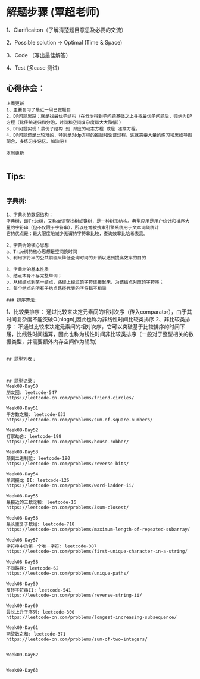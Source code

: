 # 解题步骤 (覃超老师)
1、Clarificaiton（了解清楚题目意思及必要的交流）

2、Possible solution -> Optimal (Time & Space)

3、Code （写出最佳解答）

4、Test (多case 测试)

## 心得体会：

```
上周更新
1、主要复习了最近一周已做题目
2、DP问题思路：就是找最优子结构（在分治得到子问题基础之上寻找最优子问题后，归纳为DP方程（比传统递归和分治，时间和空间复杂度都大大降低））
3、DP问题实现：最优子结构 到 对应的动态方程 或是 递推方程。
4、DP问题还是比较难的，特别是对dp方程的推敲和论证过程。这就需要大量的练习和思维导图配合，多练习多记忆。加油吧！

本周更新


```

## Tips:

```

```

### 字典树:

```
1、字典树的数据结构：
字典树，即Trie树，又称单词查找树或键树，是一种树形结构。典型应用是用户统计和排序大量的字符串（但不仅限于字符串），所以经常被搜索引擎系统用于文本词频统计
它的优点是：最大限度地减少无谓的字符串比较，查询效率比哈希表高。

2、字典树的核心思想
a、Trie树的核心思想是空间换时间
b、利用字符串的公共前缀来降低查询时间的开销以达到提高效率的目的

3、字典树的基本性质
a、结点本身不存完整单词；
b、从根结点到某一结点，路径上经过的字符连接起来，为该结点对应的字符串；
c、每个结点的所有子结点路径代表的字符都不相同

### 排序算法:

```
1、比较类排序：
通过比较来决定元素间的相对次序（传入comparator），由于其时间复杂度不能突破O(nlogn),因此也称为非线性时间比较类排序
2、非比较类排序：
不通过比较来决定元素间的相对次序，它可以突破基于比较排序的时间下届，比线性时间运算，因此也称为线性时间非比较类排序（一般对于整型相关的数据类型，并需要额外内存空间作为辅助）
```

## 题型列表：
```

```


## 题型记录：
Week08-Day50
朋友圈: leetcode-547
https://leetcode-cn.com/problems/friend-circles/

Week08-Day51
平方数之和: leetcode-633
https://leetcode-cn.com/problems/sum-of-square-numbers/

Week08-Day52
打家劫舍: leetcode-198
https://leetcode-cn.com/problems/house-robber/

Week08-Day53
颠倒二进制位: leetcode-190
https://leetcode-cn.com/problems/reverse-bits/

Week08-Day54
单词接龙 II: leetcode-126
https://leetcode-cn.com/problems/word-ladder-ii/

Week08-Day55
最接近的三数之和: leetcode-16
https://leetcode-cn.com/problems/3sum-closest/

Week08-Day56
最长重复子数组: leetcode-718
https://leetcode-cn.com/problems/maximum-length-of-repeated-subarray/

Week08-Day57
字符串中的第一个唯一字符: leetcode-387
https://leetcode-cn.com/problems/first-unique-character-in-a-string/

Week08-Day58
不同路径: leetcode-62
https://leetcode-cn.com/problems/unique-paths/

Week08-Day59
反转字符串II: leetcode-541
https://leetcode-cn.com/problems/reverse-string-ii/

Week09-Day60
最长上升子序列: leetcode-300
https://leetcode-cn.com/problems/longest-increasing-subsequence/

Week09-Day61
两整数之和: leetcode-371
https://leetcode-cn.com/problems/sum-of-two-integers/


Week09-Day62


Week09-Day63






